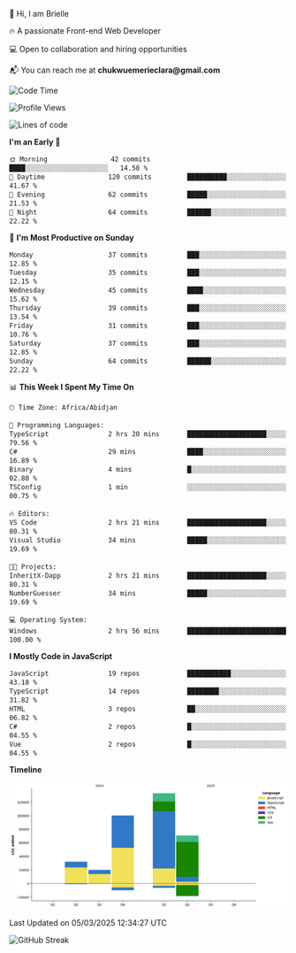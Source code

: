 <div align="left">
  <p>👋 Hi, I am Brielle</p>
  <p>🔥 A passionate Front-end Web Developer</p>
  <p>💻 Open to collaboration and hiring opportunities</p>
  <p>📬 You can reach me at <strong>chukwuemerieclara@gmail.com</strong></p>
</div>


 
 <!--START_SECTION:waka-->
![Code Time](http://img.shields.io/badge/Code%20Time-504%20hrs%206%20mins-blue)

![Profile Views](http://img.shields.io/badge/Profile%20Views-18-blue)

![Lines of code](https://img.shields.io/badge/From%20Hello%20World%20I%27ve%20Written-226.8%20thousand%20lines%20of%20code-blue)

**I'm an Early 🐤** 

```text
🌞 Morning                42 commits          ████░░░░░░░░░░░░░░░░░░░░░   14.58 % 
🌆 Daytime                120 commits         ██████████░░░░░░░░░░░░░░░   41.67 % 
🌃 Evening                62 commits          █████░░░░░░░░░░░░░░░░░░░░   21.53 % 
🌙 Night                  64 commits          ██████░░░░░░░░░░░░░░░░░░░   22.22 % 
```
📅 **I'm Most Productive on Sunday** 

```text
Monday                   37 commits          ███░░░░░░░░░░░░░░░░░░░░░░   12.85 % 
Tuesday                  35 commits          ███░░░░░░░░░░░░░░░░░░░░░░   12.15 % 
Wednesday                45 commits          ████░░░░░░░░░░░░░░░░░░░░░   15.62 % 
Thursday                 39 commits          ███░░░░░░░░░░░░░░░░░░░░░░   13.54 % 
Friday                   31 commits          ███░░░░░░░░░░░░░░░░░░░░░░   10.76 % 
Saturday                 37 commits          ███░░░░░░░░░░░░░░░░░░░░░░   12.85 % 
Sunday                   64 commits          ██████░░░░░░░░░░░░░░░░░░░   22.22 % 
```


📊 **This Week I Spent My Time On** 

```text
🕑︎ Time Zone: Africa/Abidjan

💬 Programming Languages: 
TypeScript               2 hrs 20 mins       ████████████████████░░░░░   79.56 % 
C#                       29 mins             ████░░░░░░░░░░░░░░░░░░░░░   16.89 % 
Binary                   4 mins              █░░░░░░░░░░░░░░░░░░░░░░░░   02.80 % 
TSConfig                 1 min               ░░░░░░░░░░░░░░░░░░░░░░░░░   00.75 % 

🔥 Editors: 
VS Code                  2 hrs 21 mins       ████████████████████░░░░░   80.31 % 
Visual Studio            34 mins             █████░░░░░░░░░░░░░░░░░░░░   19.69 % 

🐱‍💻 Projects: 
InheritX-Dapp            2 hrs 21 mins       ████████████████████░░░░░   80.31 % 
NumberGuesser            34 mins             █████░░░░░░░░░░░░░░░░░░░░   19.69 % 

💻 Operating System: 
Windows                  2 hrs 56 mins       █████████████████████████   100.00 % 
```

**I Mostly Code in JavaScript** 

```text
JavaScript               19 repos            ███████████░░░░░░░░░░░░░░   43.18 % 
TypeScript               14 repos            ████████░░░░░░░░░░░░░░░░░   31.82 % 
HTML                     3 repos             ██░░░░░░░░░░░░░░░░░░░░░░░   06.82 % 
C#                       2 repos             █░░░░░░░░░░░░░░░░░░░░░░░░   04.55 % 
Vue                      2 repos             █░░░░░░░░░░░░░░░░░░░░░░░░   04.55 % 
```



**Timeline**

![Lines of Code chart](https://raw.githubusercontent.com/Brielle28/Brielle28/main/assets/bar_graph.png)


 Last Updated on 05/03/2025 12:34:27 UTC
<!--END_SECTION:waka-->

![GitHub Streak](https://github-readme-streak-stats.herokuapp.com/?user=Brielle28)




